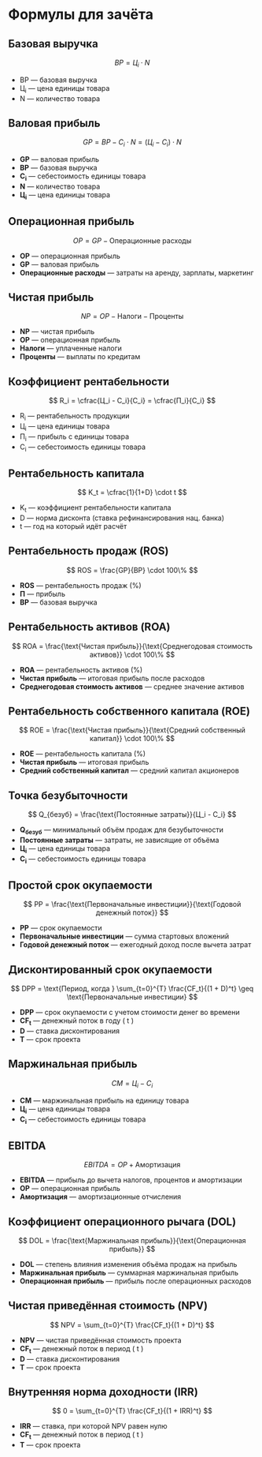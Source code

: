 # Формулы для зачёта

## Базовая выручка

$$ BP = Ц_i \cdot N $$
- BP — базовая выручка
- Ц<sub>i</sub> — цена единицы товара
- N — количество товара

## Валовая прибыль
$$ GP = BP - C_i \cdot N = (Ц_i - C_i) \cdot N $$
- **GP** — валовая прибыль  
- **BP** — базовая выручка  
- **C<sub>i</sub>** — себестоимость единицы товара  
- **N** — количество товара  
- **Ц<sub>i</sub>** — цена единицы товара

## Операционная прибыль
$$ OP = GP - \text{Операционные расходы} $$
- **OP** — операционная прибыль  
- **GP** — валовая прибыль  
- **Операционные расходы** — затраты на аренду, зарплаты, маркетинг  

## Чистая прибыль
$$ NP = OP - \text{Налоги} - \text{Проценты} $$
- **NP** — чистая прибыль  
- **OP** — операционная прибыль  
- **Налоги** — уплаченные налоги  
- **Проценты** — выплаты по кредитам    

## Коэффициент рентабельности

$$ R_i = \cfrac{Ц_i - C_i}{C_i} = \cfrac{П_i}{C_i} $$
- R<sub>i</sub> — рентабельность продукции
- Ц<sub>i</sub> — цена единицы товара
- П<sub>i</sub> — прибыль с единицы товара
- C<sub>i</sub> — себестоимость единицы товара

## Рентабельность капитала

$$  K_t = \cfrac{1}{1+D} \cdot t $$
- K<sub>t</sub> — коэффициент рентабельности капитала
- D — норма дисконта (ставка рефинансирования нац. банка)
- t — год на который идёт расчёт

## Рентабельность продаж (ROS)
$$ ROS = \frac{GP}{BP} \cdot 100\% $$
- **ROS** — рентабельность продаж (%)  
- **П** — прибыль  
- **BP** — базовая выручка  

## Рентабельность активов (ROA)
$$ ROA = \frac{\text{Чистая прибыль}}{\text{Среднегодовая стоимость активов}} \cdot 100\% $$
- **ROA** — рентабельность активов (%)  
- **Чистая прибыль** — итоговая прибыль после расходов  
- **Среднегодовая стоимость активов** — среднее значение активов  

## Рентабельность собственного капитала (ROE)
$$ ROE = \frac{\text{Чистая прибыль}}{\text{Средний собственный капитал}} \cdot 100\% $$
- **ROE** — рентабельность капитала (%) 
- **Чистая прибыль** — итоговая прибыль  
- **Средний собственный капитал** — средний капитал акционеров  

## Точка безубыточности
$$ Q_{безуб} = \frac{\text{Постоянные затраты}}{Ц_i - C_i} $$
- **Q<sub>безуб</sub>** — минимальный объём продаж для безубыточности  
- **Постоянные затраты** — затраты, не зависящие от объёма  
- **Ц<sub>i</sub>** — цена единицы товара  
- **C<sub>i</sub>** — себестоимость единицы товара  

## Простой срок окупаемости
$$ PP = \frac{\text{Первоначальные инвестиции}}{\text{Годовой денежный поток}} $$  
- **PP** — срок окупаемости 
- **Первоначальные инвестиции** — сумма стартовых вложений  
- **Годовой денежный поток** — ежегодный доход после вычета затрат  

## Дисконтированный срок окупаемости
$$ DPP = \text{Период, когда } \sum_{t=0}^{T} \frac{CF_t}{(1 + D)^t} \geq \text{Первоначальные инвестиции} $$  

- **DPP** — срок окупаемости с учетом стоимости денег во времени  
- **CF<sub>t</sub>** — денежный поток в году \( t \)  
- **D** — ставка дисконтирования  
- **T** — срок проекта  

## Маржинальная прибыль
$$ CM = Ц_i - C_i $$
- **CM** — маржинальная прибыль на единицу товара  
- **Ц<sub>i</sub>** — цена единицы товара  
- **C<sub>i</sub>** — себестоимость единицы товара  

## EBITDA
$$ EBITDA = OP + \text{Амортизация} $$
- **EBITDA** — прибыль до вычета налогов, процентов и амортизации  
- **OP** — операционная прибыль  
- **Амортизация** — амортизационные отчисления  

## Коэффициент операционного рычага (DOL)
$$ DOL = \frac{\text{Маржинальная прибыль}}{\text{Операционная прибыль}} $$
- **DOL** — степень влияния изменения объёма продаж на прибыль  
- **Маржинальная прибыль** — суммарная маржинальная прибыль  
- **Операционная прибыль** — прибыль после операционных расходов  

## Чистая приведённая стоимость (NPV)
$$ NPV = \sum_{t=0}^{T} \frac{CF_t}{(1 + D)^t} $$
- **NPV** — чистая приведённая стоимость проекта  
- **CF<sub>t</sub>** — денежный поток в период \( t \)  
- **D** — ставка дисконтирования  
- **T** — срок проекта  

## Внутренняя норма доходности (IRR)
$$ 0 = \sum_{t=0}^{T} \frac{CF_t}{(1 + IRR)^t} $$
- **IRR** — ставка, при которой NPV равен нулю  
- **CF<sub>t</sub>** — денежный поток в период \( t \)  
- **T** — срок проекта  
